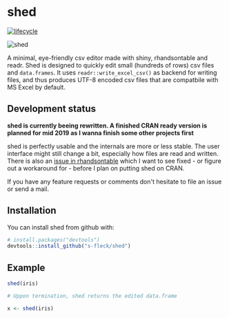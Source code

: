 
<!-- README.md is generated from README.Rmd. Please edit that file -->
shed
====

[![lifecycle](https://img.shields.io/badge/lifecycle-experimental-orange.svg)](https://www.tidyverse.org/lifecycle/#experimental)

![shed](inst/img/shed.png)

A minimal, eye-friendly csv editor made with shiny, rhandsontable and readr. Shed is designed to quickly edit small (hundreds of rows) csv files and `data.frames`. It uses `readr::write_excel_csv()` as backend for writing files, and thus produces UTF-8 encoded csv files that are compatbile with MS Excel by default.

Development status
------------------

**shed is currently beeing rewritten. A finished CRAN ready version is planned for mid 2019 as I wanna finish some other projects first**

shed is perfectly usable and the internals are more or less stable. The user interface might still change a bit, especially how files are read and written. There is also an [issue in rhandsontable](https://github.com/jrowen/rhandsontable/issues/264) which I want to see fixed - or figure out a workaround for - before I plan on putting shed on CRAN.

If you have any feature requests or comments don't hesitate to file an issue or send a mail.

Installation
------------

You can install shed from github with:

``` r
# install.packages("devtools")
devtools::install_github("s-fleck/shed")
```

Example
-------

``` r
shed(iris)

# Uppon termination, shed returns the edited data.frame

x <- shed(iris)
```
